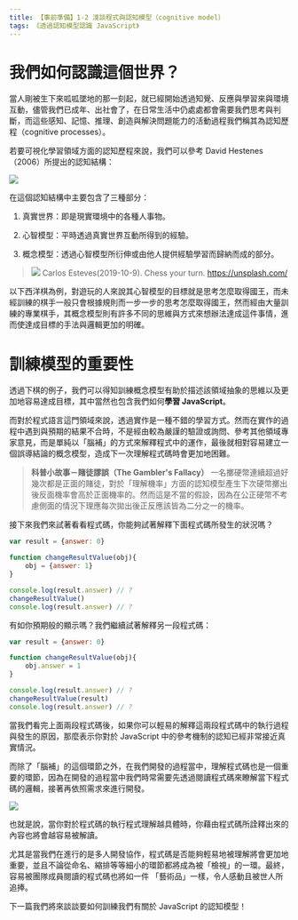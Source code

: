 ```yaml
---
title: 【事前準備】1-2 淺談程式與認知模型（cognitive model）
tags: 《透過認知模型認識 JavaScript》
---
```


# 我們如何認識這個世界？

當人剛被生下來呱呱墜地的那一刻起，就已經開始透過知覺、反應與學習來與環境互動，儘管我們已成年、出社會了，在日常生活中仍處處都會需要我們思考與判斷，而這些感知、記憶、推理、創造與解決問題能力的活動過程我們稱其為認知歷程（cognitive processes）。

若要可視化學習領域方面的認知歷程來說，我們可以參考 David Hestenes （2006）所提出的認知結構：

![](https://i.imgur.com/LG2d2za.png)

在這個認知結構中主要包含了三種部分：

1. 真實世界：即是現實環境中的各種人事物。

2. 心智模型：平時透過真實世界互動所得到的經驗。

3. 概念模型：透過心智模型所衍伸或由他人提供經驗學習而歸納而成的部分。

> ![](https://i.imgur.com/krwXzAH.jpg)
> Carlos Esteves(2019-10-9). Chess your turn.  https://unsplash.com/

以下西洋棋為例，對遊玩的人來說其心智模型的目標就是思考怎麼取得國王，而未經訓練的棋手一般只會根據規則而一步一步的思考怎麼取得國王，然而經由大量訓練的專業棋手，其概念模型則有許多不同的思維與方式來想辦法達成這件事情，進而使達成目標的手法與邏輯更加的明確。

# 訓練模型的重要性

透過下棋的例子，我們可以得知訓練概念模型有助於描述該領域抽象的思維以及更加地容易達成目標，其中當然也包含我們如何**學習 JavaScript**。

而對於程式語言這門領域來說，透過實作是一種不錯的學習方式。然而在實作的過程中遇到與預期的結果不合時，不是經由較為嚴謹的驗證或詢問、參考其他領域專家意見，而是單純以「腦補」的方式來解釋程式中的運作，最後就相對容易建立一個誤導結論的概念模型，造成下一次理解程式碼時會更加地困難。

> **科普小故事－賭徒謬誤（The Gambler's Fallacy）**
> 一名擲硬幣連續超過好幾次都是正面的賭徒，對於「理解機率」方面的認知模型產生下次硬幣擲出後反面機率會高於正面機率的。然而這是不當的假設，因為在公正硬幣不考慮側面的情況下理應每次拋出後正反應該皆為二分之一的機率。

接下來我們來試著看看程式碼，你能夠試著解釋下面程式碼所發生的狀況嗎？

```js
var result = {answer: 0}

function changeResultValue(obj){
    obj = {answer: 1}
}

console.log(result.answer) // ?
changeResultValue()
console.log(result.answer) // ?
```

有如你預期般的顯示嗎？我們繼續試著解釋另一段程式碼：

```js
var result = {answer: 0}

function changeResultValue(obj){
    obj.answer = 1
}

console.log(result.answer) // ?
changeResultValue(result)
console.log(result.answer) // ?
```

當我們看完上面兩段程式碼後，如果你可以輕易的解釋這兩段程式碼中的執行過程與發生的原因，那麼表示你對於 JavaScript 中的參考機制的認知已經非常接近真實情況。

而除了「腦補」的這個環節之外，在我們開發的過程當中，理解程式碼也是一個重要的環節，因為在開發的過程當中我們時常需要先透過閱讀程式碼來瞭解當下程式碼的邏輯，接著再依照需求來進行開發。

![](https://i.imgur.com/Io9uthT.png)

也就是說，當你對於程式碼的執行程式理解越具體時，你藉由程式碼所詮釋出來的內容也將會越容易被解讀。

尤其是當我們在進行的是多人開發協作，程式碼是否能夠輕易地被理解將會更加地重要，並且不論從命名、縮排等等細小的環節都將成為被「檢視」的一環。最終，容易被團隊成員閱讀的程式碼也將如一件
「藝術品」一樣，令人感動且被世人所追捧。

下一篇我們將來談談要如何訓練我們有關於 JavaScript 的認知模型！